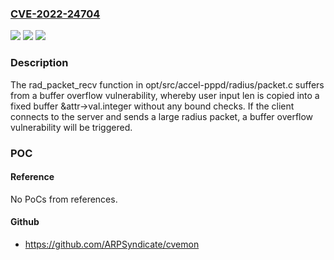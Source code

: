 ### [CVE-2022-24704](https://cve.mitre.org/cgi-bin/cvename.cgi?name=CVE-2022-24704)
![](https://img.shields.io/static/v1?label=Product&message=Accel-PPP&color=blue)
![](https://img.shields.io/static/v1?label=Version&message=n%2Fa&color=blue)
![](https://img.shields.io/static/v1?label=Vulnerability&message=https%3A%2F%2Fcwe.mitre.org%2Fdata%2Fdefinitions%2F120.html&color=brighgreen)

### Description

The rad_packet_recv function in opt/src/accel-pppd/radius/packet.c suffers from a buffer overflow vulnerability, whereby user input len is copied into a fixed buffer &attr->val.integer without any bound checks. If the client connects to the server and sends a large radius packet, a buffer overflow vulnerability will be triggered.

### POC

#### Reference
No PoCs from references.

#### Github
- https://github.com/ARPSyndicate/cvemon

